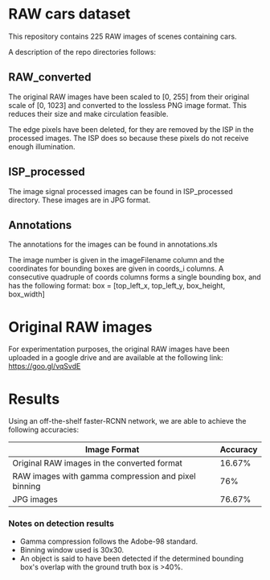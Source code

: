 # RAW cars dataset

This repository contains 225 RAW images of scenes containing cars.

A description of the repo directories follows:

## RAW_converted
The original RAW images have been scaled to [0, 255] from their original scale of [0, 1023] and converted to the lossless PNG image format. This reduces their size and make circulation feasible. 

The edge pixels have been deleted, for they are removed by the ISP in the processed images. The ISP does so because these pixels do not receive enough illumination.

## ISP_processed
The image signal processed images can be found in ISP_processed directory. These images are in JPG format.

## Annotations
The annotations for the images can be found in annotations.xls

The image number is given in the imageFilename column and the coordinates for bounding boxes are given in coords_i columns.
A consecutive quadruple of coords columns forms a single bounding box, and has the following format:
box = [top_left_x, top_left_y, box_height, box_width]

# Original RAW images
For experimentation purposes, the original RAW images have been uploaded in a google drive and are available at the following link: https://goo.gl/vqSvdE

# Results
Using an off-the-shelf faster-RCNN network, we are able to achieve the following accuracies:

| Image Format | Accuracy |
| --- | --- |
| Original RAW images in the converted format | 16.67% |
| RAW images with gamma compression and pixel binning | 76% |
| JPG images | 76.67% |

### Notes on detection results
- Gamma compression follows the Adobe-98 standard.
- Binning window used is 30x30.
- An object is said to have been detected if the determined bounding box's overlap with the ground truth box is >40%.
